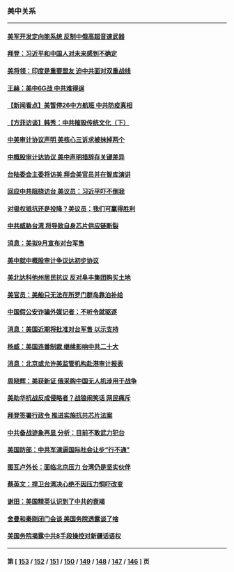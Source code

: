 ### 美中关系
---
#### [美军开发定向能系统 反制中俄高超音速武器](../../pages/nf1412576/n13811549.md) 
#### [拜登：习近平和中国人对未来感到不确定](../../pages/nf1412576/n13811569.md) 
#### [美将领：印度是重要盟友 迫中共面对双重战线](../../pages/nf1412576/n13811405.md) 
#### [王赫：美中6G战 中共难得逞](../../pages/nf1412576/n13811350.md) 
#### [【新闻看点】美暂停26中方航班 中共防疫真相](../../pages/nf1412576/n13811010.md) 
#### [【方菲访谈】韩秀：中共摧毁传统文化（下）](../../pages/nf1412576/n13810993.md) 
#### [中美审计协议声明 美核心三诉求被抹掉两个](../../pages/nf1412576/n13810979.md) 
#### [中概股审计达协议 美中声明措辞存关键差异](../../pages/nf1412576/n13810973.md) 
#### [台陆委会主委将访美 拜会美官员并在智库演讲](../../pages/nf1412576/n13810778.md) 
#### [回应中共阻挠访台 美议员：习近平吓不倒我](../../pages/nf1412576/n13810941.md) 
#### [对极权抵抗还是投降？美议员：我们可赢得胜利](../../pages/nf1412576/n13810869.md) 
#### [中共威胁台湾 将导致自身芯片供应链断裂](../../pages/nf1412576/n13810928.md) 
#### [消息：美拟9月宣布对台军售](../../pages/nf1412576/n13810783.md) 
#### [美中就中概股审计争议达初步协议](../../pages/nf1412576/n13810874.md) 
#### [美北达科他州居民抗议 反对阜丰集团购买土地](../../pages/nf1412576/n13810771.md) 
#### [美官员：美船只无法在所罗门群岛靠泊补给](../../pages/nf1412576/n13810550.md) 
#### [中国假公安诈骗外媒记者：不听令就驱逐](../../pages/nf1412576/n13810359.md) 
#### [消息：美国近期将批准对台军售 以示支持](../../pages/nf1412576/n13810468.md) 
#### [杨威：美国连番制裁 继续影响中共二十大](../../pages/nf1412576/n13810387.md) 
#### [消息：北京或允许美监管机构赴港审计报表](../../pages/nf1412576/n13810238.md) 
#### [周晓辉：美获新证 俄采购中国无人机涉用于战争](../../pages/nf1412576/n13810279.md) 
#### [美助华抗战反成侵略者？战狼闹笑话 网民痛斥](../../pages/nf1412576/n13810107.md) 
#### [拜登签署行政令 推进实施抗共芯片法案](../../pages/nf1412576/n13810148.md) 
#### [中共备战迹象再显 分析：目前不敢武力犯台](../../pages/nf1412576/n13809682.md) 
#### [美国防部：中共军演逼国际社会让步“行不通”](../../pages/nf1412576/n13809806.md) 
#### [图瓦卢外长：面临北京压力 台湾仍是坚实伙伴](../../pages/nf1412576/n13809714.md) 
#### [蔡英文：捍卫台湾决心绝不因压力恫吓改变](../../pages/nf1412576/n13809665.md) 
#### [谢田：美国精英认识到了中共的衰竭](../../pages/nf1412576/n13809658.md) 
#### [舍曼和秦刚闭门会谈 美国务院透露谈了啥](../../pages/nf1412576/n13809463.md) 
#### [美国务院揭露中共8手段操控对新疆话语权](../../pages/nf1412576/n13809373.md) 

---
#### 第 [ [153](./153.md) / [152](./152.md) / [151](./151.md) / [150](./150.md) / [149](./149.md) / [148](./148.md) / [147](./147.md) / [146](./146.md) ] 页
